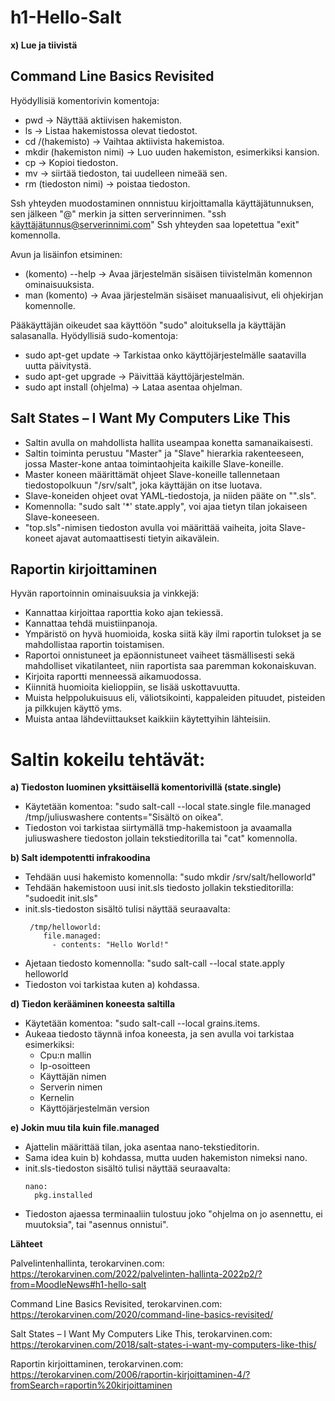 # h1-Hello-Salt

__x) Lue ja tiivistä__

## Command Line Basics Revisited

  Hyödyllisiä komentorivin komentoja:
  - pwd -> Näyttää aktiivisen hakemiston.
  - ls -> Listaa hakemistossa olevat tiedostot.
  - cd /(hakemisto) -> Vaihtaa aktiivista hakemistoa.
  - mkdir (hakemiston nimi) -> Luo uuden hakemiston, esimerkiksi kansion.
  - cp -> Kopioi tiedoston.
  - mv -> siirtää tiedoston, tai uudelleen nimeää sen.
  - rm (tiedoston nimi) -> poistaa tiedoston.

  Ssh yhteyden muodostaminen onnnistuu kirjoittamalla käyttäjätunnuksen, sen jälkeen "@" merkin ja sitten serverinnimen. "ssh käyttäjätunnus@serverinnimi.com"
  Ssh yhteyden saa lopetettua "exit" komennolla.

  Avun ja lisäinfon etsiminen:
  - (komento) --help -> Avaa järjestelmän sisäisen tiivistelmän komennon ominaisuuksista.
  - man (komento) -> Avaa järjestelmän sisäiset manuaalisivut, eli ohjekirjan komennolle.

  Pääkäyttäjän oikeudet saa käyttöön "sudo" aloituksella ja käyttäjän salasanalla.
  Hyödyllisiä sudo-komentoja:
  - sudo apt-get update -> Tarkistaa onko käyttöjärjestelmälle saatavilla uutta päivitystä.
  - sudo apt-get upgrade -> Päivittää käyttöjärjestelmän.
  - sudo apt install (ohjelma) -> Lataa asentaa ohjelman.

## Salt States – I Want My Computers Like This

  - Saltin avulla on mahdollista hallita useampaa konetta samanaikaisesti.
  - Saltin toiminta perustuu "Master" ja "Slave" hierarkia rakenteeseen, jossa Master-kone antaa toimintaohjeita kaikille Slave-koneille.
  - Master koneen määrittämät ohjeet Slave-koneille tallennetaan tiedostopolkuun "/srv/salt", joka käyttäjän on itse luotava.
  - Slave-koneiden ohjeet ovat YAML-tiedostoja, ja niiden pääte on "".sls".
  - Komennolla: "sudo salt '*' state.apply", voi ajaa tietyn tilan jokaiseen Slave-koneeseen.
  - "top.sls"-nimisen tiedoston avulla voi määrittää vaiheita, joita Slave-koneet ajavat automaattisesti tietyin aikavälein.

## Raportin kirjoittaminen

  Hyvän raportoinnin ominaisuuksia ja vinkkejä:

  - Kannattaa kirjoittaa raporttia koko ajan tekiessä.
  - Kannattaa tehdä muistiinpanoja.
  - Ympäristö on hyvä huomioida, koska siitä käy ilmi raportin tulokset ja se mahdollistaa raportin toistamisen.
  - Raportoi onnistuneet ja epäonnistuneet vaiheet täsmällisesti sekä mahdolliset vikatilanteet, niin raportista saa paremman kokonaiskuvan.
  - Kirjoita raportti menneessä aikamuodossa.
  - Kiinnitä huomioita kielioppiin, se lisää uskottavuutta.
  - Muista helppolukuisuus eli, väliotsikointi, kappaleiden pituudet, pisteiden ja pilkkujen käyttö yms.
  - Muista antaa lähdeviittaukset kaikkiin käytettyihin lähteisiin.

# Saltin kokeilu tehtävät:

__a) Tiedoston luominen yksittäisellä komentorivillä (state.single)__

- Käytetään komentoa: "sudo salt-call --local state.single file.managed /tmp/juliuswashere contents="Sisältö on oikea".
- Tiedoston voi tarkistaa siirtymällä tmp-hakemistoon ja avaamalla juliuswashere tiedoston jollain tekstieditorilla tai "cat" komennolla.

__b) Salt idempotentti infrakoodina__

- Tehdään uusi hakemisto komennolla: "sudo mkdir /srv/salt/helloworld"
- Tehdään hakemistoon uusi init.sls tiedosto jollakin tekstieditorilla: "sudoedit init.sls"
- init.sls-tiedoston sisältö tulisi näyttää seuraavalta: </br>
  ```
   /tmp/helloworld:
      file.managed:
        - contents: "Hello World!"
  ```
- Ajetaan tiedosto komennolla: "sudo salt-call --local state.apply helloworld
- Tiedoston voi tarkistaa kuten a) kohdassa.

__d) Tiedon kerääminen koneesta saltilla__

- Käytetään komentoa: "sudo salt-call --local grains.items.
- Aukeaa tiedosto täynnä infoa koneesta, ja sen avulla voi tarkistaa esimerkiksi:
  - Cpu:n mallin
  - Ip-osoitteen
  - Käyttäjän nimen
  - Serverin nimen
  - Kernelin
  - Käyttöjärjestelmän version

__e) Jokin muu tila kuin file.managed__

- Ajattelin määrittää tilan, joka asentaa nano-tekstieditorin.
- Sama idea kuin b) kohdassa, mutta uuden hakemiston nimeksi nano.
- init.sls-tiedoston sisältö tulisi näyttää seuraavalta: </br>
  ```  
  nano:
    pkg.installed
  ```
- Tiedoston ajaessa terminaaliin tulostuu joko "ohjelma on jo asennettu, ei muutoksia", tai "asennus onnistui".

__Lähteet__
  
Palvelintenhallinta, terokarvinen.com: https://terokarvinen.com/2022/palvelinten-hallinta-2022p2/?from=MoodleNews#h1-hello-salt
  
Command Line Basics Revisited, terokarvinen.com: https://terokarvinen.com/2020/command-line-basics-revisited/
  
Salt States – I Want My Computers Like This, terokarvinen.com: https://terokarvinen.com/2018/salt-states-i-want-my-computers-like-this/
  
Raportin kirjoittaminen, terokarvinen.com: https://terokarvinen.com/2006/raportin-kirjoittaminen-4/?fromSearch=raportin%20kirjoittaminen
